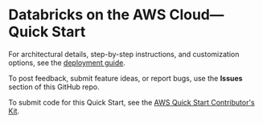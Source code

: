 # Databricks on the AWS Cloud—Quick Start

For architectural details, step-by-step instructions, and customization options, see the [deployment guide](https://fwd.aws/k7Xk9).

To post feedback, submit feature ideas, or report bugs, use the **Issues** section of this GitHub repo. 

To submit code for this Quick Start, see the [AWS Quick Start Contributor's Kit](https://aws-quickstart.github.io/).
